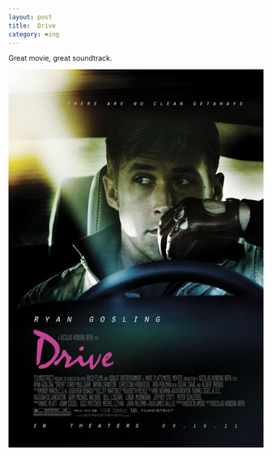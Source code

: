 ```yaml
---
layout: post
title:  Drive
category: ❤ing
---
```


Great movie, great soundtrack.

<div class="img-wrapper">
  <img src='/img/drive-poster.jpg' alt='Drive' />
</div>

<div class="embed" data-url="http://soundcloud.com/college/college-feat-electric-youth-a-real-hero"></div>

<div class="embed" data-url="http://soundcloud.com/deadcruiser/nightcall"></div>
